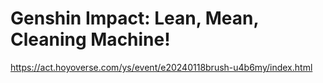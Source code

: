 # Genshin Impact: Lean, Mean, Cleaning Machine!
https://act.hoyoverse.com/ys/event/e20240118brush-u4b6my/index.html